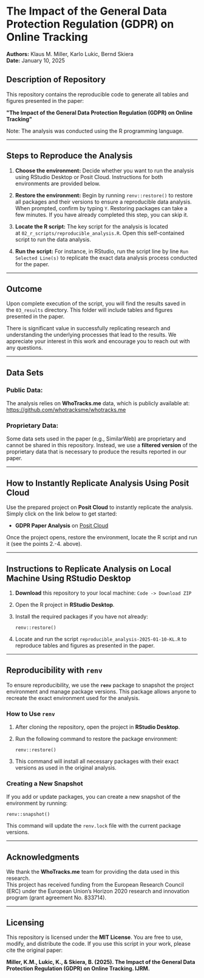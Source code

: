 # The Impact of the General Data Protection Regulation (GDPR) on Online Tracking

**Authors:** Klaus M. Miller, Karlo Lukic, Bernd Skiera\
**Date:** January 10, 2025

## Description of Repository

This repository contains the reproducible code to generate all tables and figures presented in the paper:

**"The Impact of the General Data Protection Regulation (GDPR) on Online Tracking"**

Note: The analysis was conducted using the R programming language.

------------------------------------------------------------------------

## Steps to Reproduce the Analysis

1.  **Choose the environment:** Decide whether you want to run the analysis using RStudio Desktop or Posit Cloud. Instructions for both environments are provided below.

2.  **Restore the environment:** Begin by running `renv::restore()` to restore all packages and their versions to ensure a reproducible data analysis. When prompted, confirm by typing `Y`. Restoring packages can take a few minutes. If you have already completed this step, you can skip it.

3.  **Locate the R script:** The key script for the analysis is located at `02_r_scripts/reproducible_analysis.R`. Open this self-contained script to run the data analysis.

4.  **Run the script:** For instance, in RStudio, run the script line by line `Run Selected Line(s)` to replicate the exact data analysis process conducted for the paper.

------------------------------------------------------------------------

## Outcome

Upon complete execution of the script, you will find the results saved in the `03_results` directory. This folder will include tables and figures presented in the paper.

There is significant value in successfully replicating research and understanding the underlying processes that lead to the results. We appreciate your interest in this work and encourage you to reach out with any questions.

------------------------------------------------------------------------

## Data Sets

### Public Data:

The analysis relies on **WhoTracks.me** data, which is publicly available at: <https://github.com/whotracksme/whotracks.me>

### Proprietary Data:

Some data sets used in the paper (e.g., SimilarWeb) are proprietary and cannot be shared in this repository. Instead, we use a **filtered version** of the proprietary data that is necessary to produce the results reported in our paper.

------------------------------------------------------------------------

## How to Instantly Replicate Analysis Using Posit Cloud

Use the prepared project on **Posit Cloud** to instantly replicate the analysis. Simply click on the link below to get started:

-   **GDPR Paper Analysis** on [Posit Cloud](https://posit.cloud/project/%3Cproject-id%3E)

Once the project opens, restore the environment, locate the R script and run it (see the points 2.-4. above).

------------------------------------------------------------------------

## Instructions to Replicate Analysis on Local Machine Using RStudio Desktop

1.  **Download** this repository to your local machine: `Code -> Download ZIP`

2.  Open the R project in **RStudio Desktop**.

3.  Install the required packages if you have not already:

    ```         
    renv::restore()
    ```

4.  Locate and run the script `reproducible_analysis-2025-01-10-KL.R` to reproduce tables and figures as presented in the paper.

------------------------------------------------------------------------

## Reproducibility with `renv`

To ensure reproducibility, we use the **`renv`** package to snapshot the project environment and manage package versions. This package allows anyone to recreate the exact environment used for the analysis.

### How to Use `renv`

1.  After cloning the repository, open the project in **RStudio Desktop**.

2.  Run the following command to restore the package environment:

    ```         
    renv::restore()
    ```

3.  This command will install all necessary packages with their exact versions as used in the original analysis.

### Creating a New Snapshot

If you add or update packages, you can create a new snapshot of the environment by running:

```         
renv::snapshot()
```

This command will update the `renv.lock` file with the current package versions.

------------------------------------------------------------------------

## Acknowledgments

We thank the **WhoTracks.me** team for providing the data used in this research.\
This project has received funding from the European Research Council (ERC) under the European Union’s Horizon 2020 research and innovation program (grant agreement No. 833714).

------------------------------------------------------------------------

## Licensing

This repository is licensed under the **MIT License**. You are free to use, modify, and distribute the code. If you use this script in your work, please cite the original paper:

**Miller, K.M., Lukic, K., & Skiera, B. (2025). The Impact of the General Data Protection Regulation (GDPR) on Online Tracking. IJRM.**
